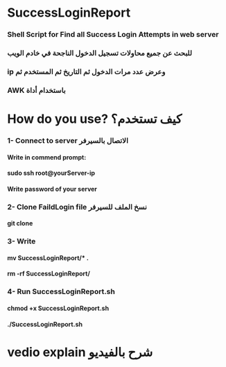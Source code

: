 # SuccessLoginReport
### Shell Script for Find all Success Login Attempts in web server
### للبحث عن جميع محاولات تسجيل الدخول الناجحة في خادم الويب
### ip وعرض عدد مرات الدخول ثم التاريخ ثم المستخدم ثم
### AWK باستخدام أداة 
 
# How do you use? كيف تستخدم؟
### 1- Connect to server الاتصال بالسيرفر
#### Write in commend prompt:
#### sudo ssh root@yourServer-ip
#### Write password of your server
### 2- Clone FaildLogin file نسخ الملف للسيرفر  
#### git clone 
### 3- Write
#### mv SuccessLoginReport/* .
#### rm -rf SuccessLoginReport/
### 4- Run SuccessLoginReport.sh
#### chmod +x SuccessLoginReport.sh
#### ./SuccessLoginReport.sh
# vedio explain شرح بالفيديو
####
